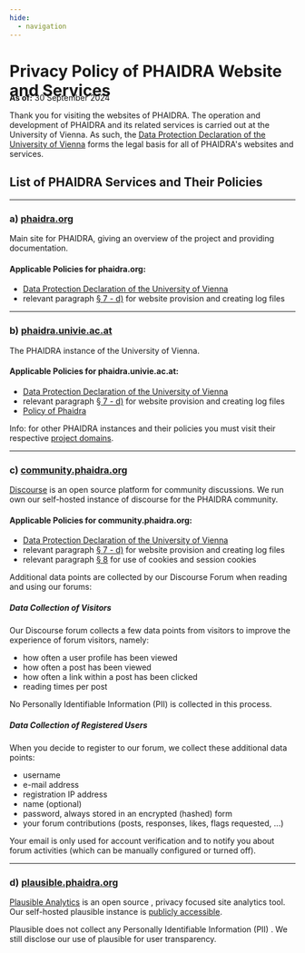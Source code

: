 ```yaml
---
hide:
  - navigation
---
```


# Privacy Policy of PHAIDRA Website and Services

<div style="margin-top:-2.25em;"><b>As of:</b> 30 September 2024 </div>

Thank you for visiting the websites of PHAIDRA. The operation and development of PHAIDRA and its related services is carried out at the University of Vienna. As such, the [Data Protection Declaration of the University of Vienna](https://dsba.univie.ac.at/en/data-protection-declaration/) forms the legal basis for all of PHAIDRA's websites and services.

## List of PHAIDRA Services and Their Policies

---

### a) [phaidra.org](https://phaidra.org)

Main site for PHAIDRA, giving an overview of the project and providing documentation.

#### Applicable Policies for phaidra.org:

- [Data Protection Declaration of the University of Vienna](https://dsba.univie.ac.at/en/data-protection-declaration/) 
- relevant paragraph [§ 7 - d)](https://dsba.univie.ac.at/en/data-protection-declaration/#c1022254) for website provision and creating log files

---

### b) [phaidra.univie.ac.at](https://phaidra.univie.ac.at)

The PHAIDRA instance of the University of Vienna. 

#### Applicable Policies for phaidra.univie.ac.at:

- [Data Protection Declaration of the University of Vienna](https://dsba.univie.ac.at/en/data-protection-declaration/)
- relevant paragraph [§ 7 - d)](https://dsba.univie.ac.at/en/data-protection-declaration/#c1022254) for website provision and creating log files
- [Policy of Phaidra](https://datamanagement.univie.ac.at/en/about-phaidra/policy-of-phaidra/)

Info: for other PHAIDRA instances and their policies you must visit their respective [project domains](/community/list-of-partners/).

---

### c) [community.phaidra.org](https://community.phaidra.org)

[Discourse](https://www.discourse.org/) is an open source [](https://github.com/discourse/discourse) platform for community discussions. We run own our self-hosted instance of discourse for the PHAIDRA community.

#### Applicable Policies for community.phaidra.org:

- [Data Protection Declaration of the University of Vienna](https://dsba.univie.ac.at/en/data-protection-declaration/) 
- relevant paragraph [§ 7 - d)](https://dsba.univie.ac.at/en/data-protection-declaration/#c1022254) for website provision and creating log files
- relevant paragraph [§ 8](https://dsba.univie.ac.at/en/data-protection-declaration/#c1022261) for use of cookies and session cookies

Additional data points are collected by our Discourse Forum when reading and using our forums: 

##### Data Collection of Visitors

Our Discourse forum collects a few data points from visitors to improve the experience of forum visitors, namely:

- how often a user profile has been viewed
- how often a post has been viewed
- how often a link within a post has been clicked
- reading times per post

No Personally Identifiable Information (PII) is collected in this process.

##### Data Collection of Registered Users

When you decide to register to our forum, we collect these additional data points:

- username
- e-mail address
- registration IP address
- name (optional)
- password, always stored in an encrypted (hashed) form
- your forum contributions (posts, responses, likes, flags requested, ...)

Your email is only used for account verification and to notify you about forum activities (which can be manually configured or turned off).

---

### d) [plausible.phaidra.org](https://plausible.phaidra.org/phaidra.org)

[Plausible Analytics](https://plausible.io/) is an open source [](https://github.com/plausible/analytics/), privacy focused site analytics tool. Our self-hosted plausible instance is [publicly accessible](https://plausible.phaidra.org/phaidra.org).

Plausible does not collect any Personally Identifiable Information (PII) [](https://plausible.io/data-policy). We still disclose our use of plausible for user transparency.


